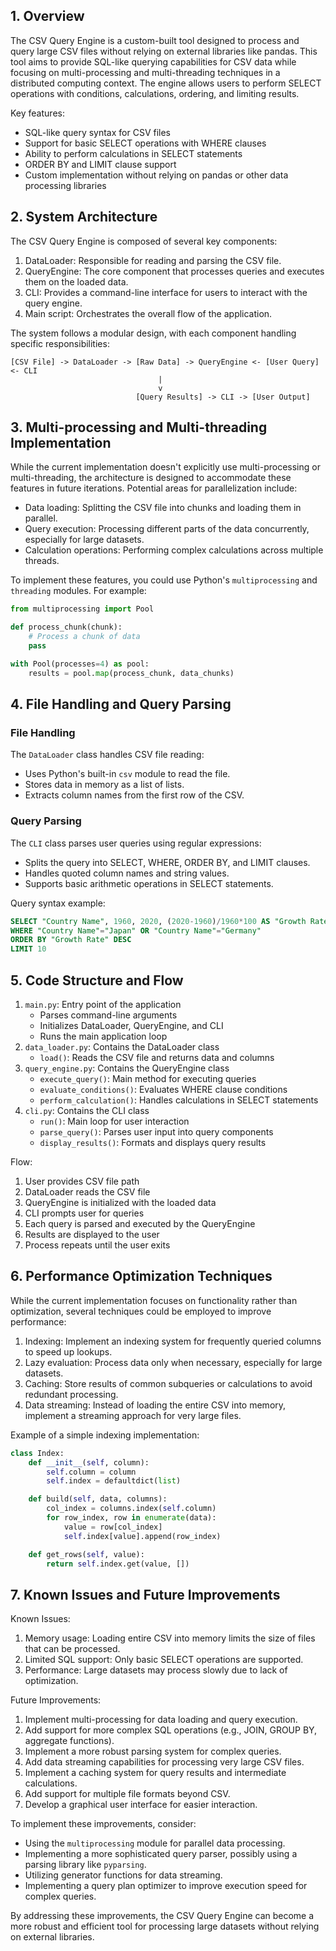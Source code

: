 ## 1. Overview

The CSV Query Engine is a custom-built tool designed to process and query large CSV files without relying on external libraries like pandas. This tool aims to provide SQL-like querying capabilities for CSV data while focusing on multi-processing and multi-threading techniques in a distributed computing context. The engine allows users to perform SELECT operations with conditions, calculations, ordering, and limiting results.

Key features:

- SQL-like query syntax for CSV files
- Support for basic SELECT operations with WHERE clauses
- Ability to perform calculations in SELECT statements
- ORDER BY and LIMIT clause support
- Custom implementation without relying on pandas or other data processing libraries

## 2. System Architecture

The CSV Query Engine is composed of several key components:

1. DataLoader: Responsible for reading and parsing the CSV file.
2. QueryEngine: The core component that processes queries and executes them on the loaded data.
3. CLI: Provides a command-line interface for users to interact with the query engine.
4. Main script: Orchestrates the overall flow of the application.

The system follows a modular design, with each component handling specific responsibilities:

```
[CSV File] -> DataLoader -> [Raw Data] -> QueryEngine <- [User Query] <- CLI
                                 |
                                 v
                            [Query Results] -> CLI -> [User Output]

```

## 3. Multi-processing and Multi-threading Implementation

While the current implementation doesn't explicitly use multi-processing or multi-threading, the architecture is designed to accommodate these features in future iterations. Potential areas for parallelization include:

- Data loading: Splitting the CSV file into chunks and loading them in parallel.
- Query execution: Processing different parts of the data concurrently, especially for large datasets.
- Calculation operations: Performing complex calculations across multiple threads.

To implement these features, you could use Python's `multiprocessing` and `threading` modules. For example:

```python
from multiprocessing import Pool

def process_chunk(chunk):
    # Process a chunk of data
    pass

with Pool(processes=4) as pool:
    results = pool.map(process_chunk, data_chunks)

```

## 4. File Handling and Query Parsing

### File Handling

The `DataLoader` class handles CSV file reading:

- Uses Python's built-in `csv` module to read the file.
- Stores data in memory as a list of lists.
- Extracts column names from the first row of the CSV.

### Query Parsing

The `CLI` class parses user queries using regular expressions:

- Splits the query into SELECT, WHERE, ORDER BY, and LIMIT clauses.
- Handles quoted column names and string values.
- Supports basic arithmetic operations in SELECT statements.

Query syntax example:

```sql
SELECT "Country Name", 1960, 2020, (2020-1960)/1960*100 AS "Growth Rate"
WHERE "Country Name"="Japan" OR "Country Name"="Germany"
ORDER BY "Growth Rate" DESC
LIMIT 10

```

## 5. Code Structure and Flow

1. `main.py`: Entry point of the application
    - Parses command-line arguments
    - Initializes DataLoader, QueryEngine, and CLI
    - Runs the main application loop
2. `data_loader.py`: Contains the DataLoader class
    - `load()`: Reads the CSV file and returns data and columns
3. `query_engine.py`: Contains the QueryEngine class
    - `execute_query()`: Main method for executing queries
    - `evaluate_conditions()`: Evaluates WHERE clause conditions
    - `perform_calculation()`: Handles calculations in SELECT statements
4. `cli.py`: Contains the CLI class
    - `run()`: Main loop for user interaction
    - `parse_query()`: Parses user input into query components
    - `display_results()`: Formats and displays query results

Flow:

1. User provides CSV file path
2. DataLoader reads the CSV file
3. QueryEngine is initialized with the loaded data
4. CLI prompts user for queries
5. Each query is parsed and executed by the QueryEngine
6. Results are displayed to the user
7. Process repeats until the user exits

## 6. Performance Optimization Techniques

While the current implementation focuses on functionality rather than optimization, several techniques could be employed to improve performance:

1. Indexing: Implement an indexing system for frequently queried columns to speed up lookups.
2. Lazy evaluation: Process data only when necessary, especially for large datasets.
3. Caching: Store results of common subqueries or calculations to avoid redundant processing.
4. Data streaming: Instead of loading the entire CSV into memory, implement a streaming approach for very large files.

Example of a simple indexing implementation:

```python
class Index:
    def __init__(self, column):
        self.column = column
        self.index = defaultdict(list)

    def build(self, data, columns):
        col_index = columns.index(self.column)
        for row_index, row in enumerate(data):
            value = row[col_index]
            self.index[value].append(row_index)

    def get_rows(self, value):
        return self.index.get(value, [])

```

## 7. Known Issues and Future Improvements

Known Issues:

1. Memory usage: Loading entire CSV into memory limits the size of files that can be processed.
2. Limited SQL support: Only basic SELECT operations are supported.
3. Performance: Large datasets may process slowly due to lack of optimization.

Future Improvements:

1. Implement multi-processing for data loading and query execution.
2. Add support for more complex SQL operations (e.g., JOIN, GROUP BY, aggregate functions).
3. Implement a more robust parsing system for complex queries.
4. Add data streaming capabilities for processing very large CSV files.
5. Implement a caching system for query results and intermediate calculations.
6. Add support for multiple file formats beyond CSV.
7. Develop a graphical user interface for easier interaction.

To implement these improvements, consider:

- Using the `multiprocessing` module for parallel data processing.
- Implementing a more sophisticated query parser, possibly using a parsing library like `pyparsing`.
- Utilizing generator functions for data streaming.
- Implementing a query plan optimizer to improve execution speed for complex queries.

By addressing these improvements, the CSV Query Engine can become a more robust and efficient tool for processing large datasets without relying on external libraries.